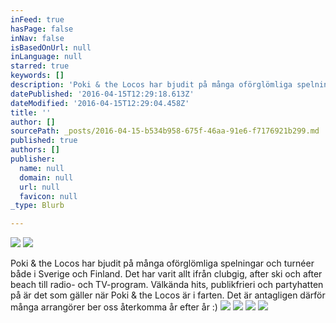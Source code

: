 ```yaml
---
inFeed: true
hasPage: false
inNav: false
isBasedOnUrl: null
inLanguage: null
starred: true
keywords: []
description: 'Poki & the Locos har bjudit på många oförglömliga spelningar och turnéer både i Sverige och Finland. Det har varit allt ifrån clubgig, after ski och after beach till radio- och TV-program. Välkända hits, publikfrieri och partyhatten på är det som gäller när Poki & the Locos är i farten. Det är antagligen därför många arrangörer ber oss återkomma år efter år :)'
datePublished: '2016-04-15T12:29:18.613Z'
dateModified: '2016-04-15T12:29:04.458Z'
title: ''
author: []
sourcePath: _posts/2016-04-15-b534b958-675f-46aa-91e6-f7176921b299.md
published: true
authors: []
publisher:
  name: null
  domain: null
  url: null
  favicon: null
_type: Blurb

---
```

![](https://the-grid-user-content.s3-us-west-2.amazonaws.com/7b67ae58-d60f-4b13-9048-fcd1b2747047.png)
![](https://the-grid-user-content.s3-us-west-2.amazonaws.com/6b382f51-2c66-470f-9a48-c45071c0b19f.jpg)

Poki & the Locos har bjudit på många oförglömliga spelningar och turnéer både i Sverige och Finland. Det har varit allt ifrån clubgig, after ski och after beach till radio- och TV-program. Välkända hits, publikfrieri och partyhatten på är det som gäller när Poki & the Locos är i farten. Det är antagligen därför många arrangörer ber oss återkomma år efter år :)
![](https://s3-us-west-2.amazonaws.com/the-grid-img/p/6e02722b47db146f15214fbdaf1af3446012b6fa.jpg)
![](https://the-grid-user-content.s3-us-west-2.amazonaws.com/f1e3c10a-f428-43a2-b72d-b93b966a96e3.jpg)
![](https://the-grid-user-content.s3-us-west-2.amazonaws.com/edda8219-7d50-4696-b37d-b996704a95bd.jpg)
![](https://the-grid-user-content.s3-us-west-2.amazonaws.com/8e9a6d88-5448-4766-8768-956879b197d2.jpg)